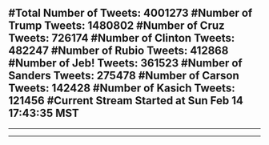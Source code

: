 #Total Number of Tweets: 4001273 
#Number of Trump Tweets: 1480802
#Number of Cruz Tweets: 726174
#Number of Clinton Tweets: 482247
#Number of Rubio Tweets: 412868
#Number of Jeb! Tweets: 361523
#Number of Sanders Tweets: 275478
#Number of Carson Tweets: 142428
#Number of Kasich Tweets: 121456
#Current Stream Started at Sun Feb 14 17:43:35 MST
---
---
---

